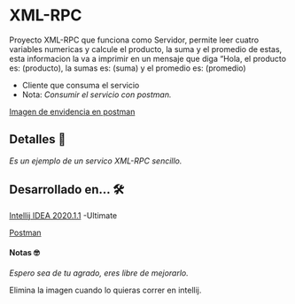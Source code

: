 # XML-RPC

Proyecto XML-RPC que funciona como Servidor, permite leer cuatro variables numericas y calcule el producto, la suma y el promedio de estas,
esta informacion la va a imprimir en un mensaje que diga “Hola, el producto es: (producto), la sumas es: (suma) y el promedio es: (promedio)

  - Cliente que consuma el servicio
  - Nota:  _Consumir el servicio con postman._

[Imagen de envidencia en postman](https://github.com/UrielRivera2000/XML-RPC2/blob/main/EvidenciaEnPostman.png) 
## Detalles  🚀
_Es un ejemplo de un servico XML-RPC sencillo._


## Desarrollado en... 🛠️
[Intellij IDEA 2020.1.1](https://www.jetbrains.com/idea/download/#section=windows) -Ultimate


[Postman](https://www.postman.com/downloads/)


#### Notas  🤓
_Espero sea de tu agrado, eres libre de mejorarlo._   

Elimina la imagen cuando lo quieras correr en intellij.